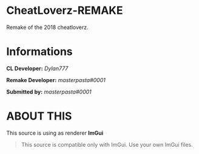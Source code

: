 # CheatLoverz-REMAKE
Remake of the 2018 cheatloverz.

# Informations
**CL Developer:** *Dylan777*

**Remake Developer:** *masterpasta#0001*

**Submitted by:** *masterpasta#0001*

# ABOUT THIS
This source is using as renderer **ImGui**

> This source is compatible only with ImGui.
> Use your own ImGui files.

